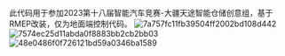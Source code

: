 此代码用于参加2023第十八届智能汽车竞赛-大疆天途智能仓储创意组，基于RMEP改装，仅为地面端控制代码。
![7a757fc11fb39504ff2002bd108d442](https://github.com/AiRLiang511/rmeps/assets/115909351/705dbf20-d4df-4f11-95a5-29ef1ecf9f67)
![7574ec25d11abda0f8883bb2cb2bb03](https://github.com/AiRLiang511/rmeps/assets/115909351/3aa92bc3-190e-4a74-be1d-8eea7559a588)
![48e0486f0f726121bd59a0346ba1589](https://github.com/AiRLiang511/rmeps/assets/115909351/ed2af36b-706e-472f-ac12-1a9517250cc8)
